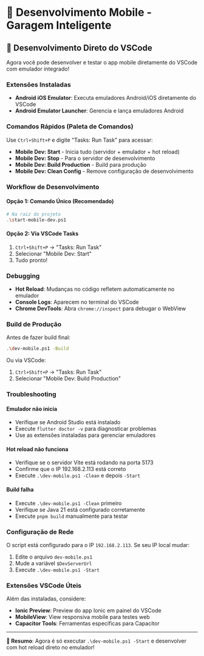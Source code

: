 # 📱 Desenvolvimento Mobile - Garagem Inteligente

## 🚀 Desenvolvimento Direto do VSCode

Agora você pode desenvolver e testar o app mobile diretamente do VSCode com emulador integrado!

### Extensões Instaladas

- **Android iOS Emulator**: Executa emuladores Android/iOS diretamente do VSCode
- **Android Emulator Launcher**: Gerencia e lança emuladores Android

### Comandos Rápidos (Paleta de Comandos)

Use `Ctrl+Shift+P` e digite "Tasks: Run Task" para acessar:

- **Mobile Dev: Start** - Inicia tudo (servidor + emulador + hot reload)
- **Mobile Dev: Stop** - Para o servidor de desenvolvimento
- **Mobile Dev: Build Production** - Build para produção
- **Mobile Dev: Clean Config** - Remove configuração de desenvolvimento

### Workflow de Desenvolvimento

#### Opção 1: Comando Único (Recomendado)
```bash
# Na raiz do projeto
.\start-mobile-dev.ps1
```

#### Opção 2: Via VSCode Tasks
1. `Ctrl+Shift+P` → "Tasks: Run Task"
2. Selecionar "Mobile Dev: Start"
3. Tudo pronto!

### Debugging

- **Hot Reload**: Mudanças no código refletem automaticamente no emulador
- **Console Logs**: Aparecem no terminal do VSCode
- **Chrome DevTools**: Abra `chrome://inspect` para debugar o WebView

### Build de Produção

Antes de fazer build final:

```bash
.\dev-mobile.ps1 -Build
```

Ou via VSCode:
1. `Ctrl+Shift+P` → "Tasks: Run Task"
2. Selecionar "Mobile Dev: Build Production"

### Troubleshooting

#### Emulador não inicia
- Verifique se Android Studio está instalado
- Execute `flutter doctor -v` para diagnosticar problemas
- Use as extensões instaladas para gerenciar emuladores

#### Hot reload não funciona
- Verifique se o servidor Vite está rodando na porta 5173
- Confirme que o IP 192.168.2.113 está correto
- Execute `.\dev-mobile.ps1 -Clean` e depois `-Start`

#### Build falha
- Execute `.\dev-mobile.ps1 -Clean` primeiro
- Verifique se Java 21 está configurado corretamente
- Execute `pnpm build` manualmente para testar

### Configuração de Rede

O script está configurado para o IP `192.168.2.113`. Se seu IP local mudar:

1. Edite o arquivo `dev-mobile.ps1`
2. Mude a variável `$DevServerUrl`
3. Execute `.\dev-mobile.ps1 -Start`

### Extensões VSCode Úteis

Além das instaladas, considere:

- **Ionic Preview**: Preview do app Ionic em painel do VSCode
- **MobileView**: View responsiva mobile para testes web
- **Capacitor Tools**: Ferramentas específicas para Capacitor

---

**🎯 Resumo**: Agora é só executar `.\dev-mobile.ps1 -Start` e desenvolver com hot reload direto no emulador!